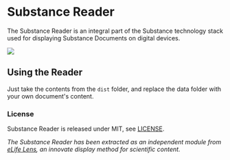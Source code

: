 # Substance Reader

The Substance Reader is an integral part of the Substance technology stack used for displaying Substance Documents on digital devices.

![](http://f.cl.ly/items/3Q0s053U0l3z2x0D241t/Screen%20Shot%202014-01-30%20at%2010.37.56.png)

## Using the Reader

Just take the contents from the `dist` folder, and replace the data folder with your own document's content.

### License

Substance Reader is released under MIT, see [LICENSE](LICENSE).

*The Substance Reader has been extracted as an independent module from [eLife Lens](http://lens.elifesciences.org), an innovate display method for scientific content.*